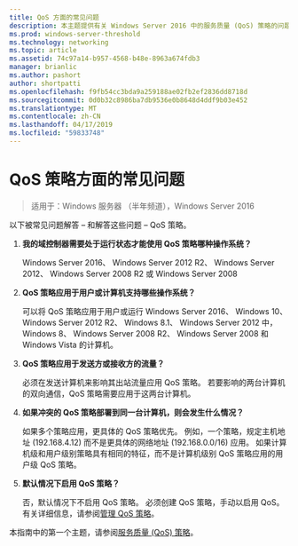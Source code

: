 ```yaml
---
title: QoS 方面的常见问题
description: 本主题提供有关 Windows Server 2016 中的服务质量 (QoS) 策略的问题的解答。
ms.prod: windows-server-threshold
ms.technology: networking
ms.topic: article
ms.assetid: 74c97a14-b957-4568-b48e-8963a674fdb3
manager: brianlic
ms.author: pashort
author: shortpatti
ms.openlocfilehash: f9fb54cc3bda9a259188ae02fb2ef2836dd8718d
ms.sourcegitcommit: 0d0b32c8986ba7db9536e0b8648d4ddf9b03e452
ms.translationtype: MT
ms.contentlocale: zh-CN
ms.lasthandoff: 04/17/2019
ms.locfileid: "59833748"
---
```

# <a name="qos-policy-frequently-asked-questions"></a>QoS 策略方面的常见问题

>适用于：Windows 服务器 （半年频道），Windows Server 2016

以下被常见问题解答 – 和解答这些问题 – QoS 策略。
  
1.  **我的域控制器需要处于运行状态才能使用 QoS 策略哪种操作系统？**
  
     Windows Server 2016、 Windows Server 2012 R2、 Windows Server 2012、 Windows Server 2008 R2 或 Windows Server 2008

2.  **QoS 策略应用于用户或计算机支持哪些操作系统？**

     可以将 QoS 策略应用于用户或运行 Windows Server 2016、 Windows 10、 Windows Server 2012 R2、 Windows 8.1、 Windows Server 2012 中，Windows 8、 Windows Server 2008 R2、 Windows Server 2008 和 Windows Vista 的计算机。

3.  **QoS 策略应用于发送方或接收方的流量？**

     必须在发送计算机来影响其出站流量应用 QoS 策略。 若要影响的两台计算机的双向通信，QoS 策略需要应用于这两台计算机。

4.  **如果冲突的 QoS 策略部署到同一台计算机，则会发生什么情况？**  
  
     如果多个策略应用，更具体的 QoS 策略优先。 例如，一个策略，规定主机地址 (192.168.4.12) 而不是更具体的网络地址 (192.168.0.0/16) 应用。 如果计算机级和用户级别策略具有相同的特征，而不是计算机级别 QoS 策略应用的用户级 QoS 策略。 

5.  **默认情况下启用 QoS 策略？**

     否，默认情况下不启用 QoS 策略。 必须创建 QoS 策略，手动以启用 QoS。  有关详细信息，请参阅[管理 QoS 策略](qos-policy-manage.md)。

本指南中的第一个主题，请参阅[服务质量 (QoS) 策略](qos-policy-top.md)。
